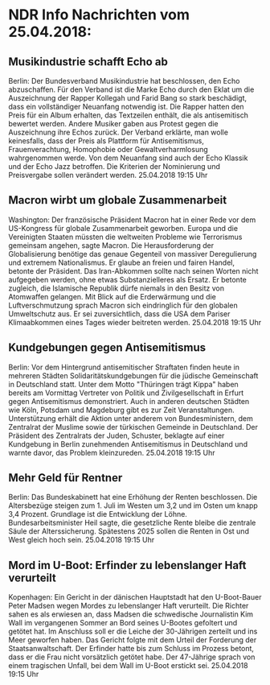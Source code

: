 # NDR Info Nachrichten vom 25.04.2018:


## Musikindustrie schafft Echo ab
Berlin: Der Bundesverband Musikindustrie hat beschlossen, den Echo abzuschaffen. Für den Verband ist die Marke Echo durch den Eklat um die Auszeichnung der Rapper Kollegah und Farid Bang so stark beschädigt, dass ein vollständiger Neuanfang notwendig ist. Die Rapper hatten den Preis für ein Album erhalten, das Textzeilen enthält, die als antisemitisch bewertet werden. Andere Musiker gaben aus Protest gegen die Auszeichnung ihre Echos zurück. Der Verband erklärte, man wolle keinesfalls, dass der Preis als Plattform für Antisemitismus, Frauenverachtung, Homophobie oder Gewaltverharmlosung wahrgenommen werde. Von dem Neuanfang sind auch der Echo Klassik und der Echo Jazz betroffen. Die Kriterien der Nominierung und Preisvergabe sollen verändert werden. 25.04.2018 19:15 Uhr 

## Macron wirbt um globale Zusammenarbeit
Washington: Der französische Präsident Macron hat in einer Rede vor dem US-Kongress für globale Zusammenarbeit geworben. Europa und die Vereinigten Staaten müssten die weltweiten Probleme wie Terrorismus gemeinsam angehen, sagte Macron. Die Herausforderung der Globalisierung benötige das genaue Gegenteil von massiver Deregulierung und extremem Nationalismus. Er glaube an freien und fairen Handel, betonte der Präsident. Das Iran-Abkommen sollte nach seinen Worten nicht aufgegeben werden, ohne etwas Substanzielleres als Ersatz. Er betonte zugleich, die Islamische Republik dürfe niemals in den Besitz von Atomwaffen gelangen. Mit Blick auf die Erderwärmung und die Luftverschmutzung sprach  Macron sich eindringlich für den globalen Umweltschutz aus. Er sei zuversichtlich, dass die USA dem Pariser Klimaabkommen eines Tages wieder beitreten werden. 25.04.2018 19:15 Uhr 

## Kundgebungen gegen Antisemitismus
Berlin: Vor dem Hintergrund antisemitischer Straftaten finden heute in mehreren Städten Solidaritätskundgebungen für die jüdische Gemeinschaft in Deutschland statt. Unter dem Motto "Thüringen trägt Kippa" haben bereits am Vormittag Vertreter von Politik und Zivilgesellschaft in Erfurt gegen Antisemitismus demonstriert. Auch in anderen deutschen Städten wie Köln, Potsdam und Magdeburg gibt es zur Zeit Veranstaltungen. Unterstützung erhält die Aktion unter anderem von Bundesministern, dem Zentralrat der Muslime sowie der türkischen Gemeinde in Deutschland. Der Präsident des Zentralrats der Juden, Schuster, beklagte auf einer Kundgebung in Berlin zunehmenden Antisemitismus in Deutschland und warnte davor, das Problem kleinzureden. 25.04.2018 19:15 Uhr 

## Mehr Geld für Rentner
Berlin: Das Bundeskabinett hat eine Erhöhung der Renten beschlossen. Die Altersbezüge steigen zum 1. Juli im Westen um 3,2 und im Osten um knapp 3,4 Prozent. Grundlage ist die Entwicklung der Löhne. Bundesarbeitsminister Heil sagte, die gesetzliche Rente bleibe die zentrale Säule der Alterssicherung. Spätestens 2025 sollen die Renten in Ost und West gleich hoch sein. 25.04.2018 19:15 Uhr 

## Mord im U-Boot: Erfinder zu lebenslanger Haft verurteilt
Kopenhagen: Ein Gericht in der dänischen Hauptstadt hat den U-Boot-Bauer Peter Madsen wegen Mordes zu lebenslanger Haft verurteilt. Die Richter sahen es als erwiesen an, dass Madsen die schwedische Journalistin Kim Wall im vergangenen Sommer an Bord seines U-Bootes gefoltert und getötet hat. Im Anschluss soll er die Leiche der 30-Jährigen zerteilt und ins Meer geworfen haben. Das Gericht folgte mit dem Urteil der Forderung der Staatsanwaltschaft. Der Erfinder hatte bis zum Schluss im Prozess betont, dass er die Frau nicht vorsätzlich getötet habe. Der 47-Jährige sprach von einem tragischen Unfall, bei dem Wall im U-Boot erstickt sei. 25.04.2018 19:15 Uhr 
